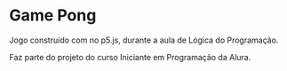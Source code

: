 <h1>Game Pong</h1>

<div>Jogo construído com no p5.js, durante a aula de Lógica do Programação.

Faz parte do projeto do curso Iniciante em Programação da Alura. </div>
